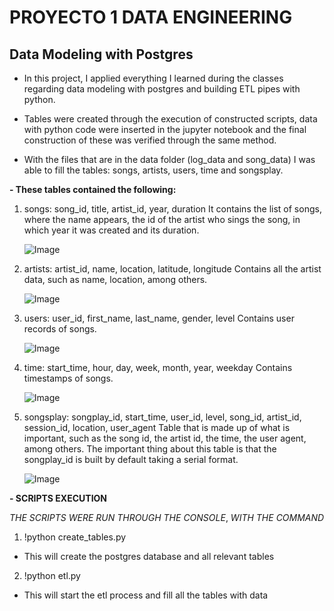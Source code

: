# PROYECTO 1 DATA ENGINEERING 
## Data Modeling with Postgres

- In this project, I applied everything I learned during the classes regarding data modeling with postgres and building ETL pipes with python.

- Tables  were created through the execution of constructed scripts, data with python code were inserted in the jupyter notebook and the final construction of these was verified through the same method.

- With the files that are in the data folder (log_data and song_data) I was able to fill the tables: songs, artists, users, time and songsplay.

**- These tables contained the following:**

1. songs: song_id, title, artist_id, year, duration
   It contains the list of songs, where the name appears, the id of the artist who sings the song, in which year it was created and its duration.
   
    ![Image](data/songs.png)

2. artists: artist_id, name, location, latitude, longitude
   Contains all the artist data, such as name, location, among others.
   
    ![Image](data/artists.png)

3. users: user_id, first_name, last_name, gender, level
   Contains user records of songs.
   
    ![Image](data/users.png)

4. time: start_time, hour, day, week, month, year, weekday
   Contains timestamps of songs.

    ![Image](data/time.png)
   
5. songsplay: songplay_id, start_time, user_id, level, song_id, artist_id, session_id, location, user_agent
   Table that is made up of what is important, such as the song id, the artist id, the time, the user agent, among others. The important thing about        this   table is that the songplay_id is built by default taking a serial format.
   
    ![Image](data/songplays.png)

**- SCRIPTS EXECUTION**

_THE_ _SCRIPTS_ _WERE_ _RUN_ _THROUGH_ _THE_ _CONSOLE_, _WITH_ _THE_ _COMMAND_ 
1. !python create_tables.py
- This will create the postgres database and all relevant tables

2. !python etl.py
- This will start the etl process and fill all the tables with data